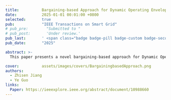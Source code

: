 ```yaml
---
title:          Bargaining-based Approach for Dynamic Operating Envelope Allocation in Distribution Networks
date:           2025-01-01 00:01:00 +0800
selected:       true
pub:            "IEEE Transactions on Smart Grid"
# pub_pre:        "Submitted to "
# pub_post:       'Under review.'
pub_last:       ' <span class="badge badge-pill badge-custom badge-secondary">Journal</span>'
pub_date:       "2025"

abstract: >-
  This paper presents a novel bargaining-based approach for Dynamic Operating Envelope (DOE) allocation in distribution networks. The proposed method addresses the challenges of fair and efficient DOE allocation in modern power distribution systems.

cover:          assets/images/covers/BargainingbasedApproach.png
authors:
  - Zhisen Jiang
  - Ye Guo
links:
  Paper: https://ieeexplore.ieee.org/abstract/document/10988660
---
```


